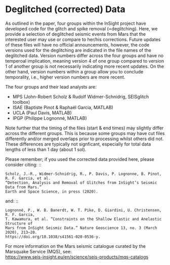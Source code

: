 # Deglitched (corrected) Data


As outlined in the paper, four groups within the InSight project have developed code for the glitch and spike removal (=deglitching).
Here, we provide a selection of deglitched seismic events from Mars that the interested user may use or compare to her/his corrections.
Future updates of these files will have no official announcements, however, the code versions used for the deglitching are 
indicated in the file names of the deglitched data. Version numbers differ across the four groups and have no temperoal
implication, meaning version 4 of one group compared to version 1 of another group is not necessarily indicating more recent updates.
On the other hand, version numbers within a group allow you to conclude temporality, i.e., higher version numbers are more recent.


The four groups and their lead analysts are:
- MPS (John-Robert Scholz & Rudolf Widmer-Schnidrig, SEISglitch toolbox)
- ISAE (Baptiste Pinot & Raphaël Garcia, MATLAB)
- UCLA (Paul Davis, MATLAB)
- IPGP (Philippe Lognonné, MATLAB)


Note further that the timing of the files (start & end times) may slightly differ across the different groups.
This is because some groups may have cut files differently and/or merged overlaps prior to processing whilst others did not. 
These differences are typically not signficant, especially for total data lengths of less than 1 day (about 1 sol).

Please remember; if you used the corrected data provided here, please consider citing:
::

    Scholz, J.-R., Widmer-Schnidrig, R., P. Davis, P. Lognonne, B. Pinot, R. F. Garcia, et al. 
    “Detection, Analysis and Removal of Glitches from InSight’s Seismic Data from Mars.” 
    Earth and Space Science, in press (2020).

and:
::

    Lognonné, P., W. B. Banerdt, W. T. Pike, D. Giardini, U. Christensen, R. F. Garcia, 
    T. Kawamura, et al. “Constraints on the Shallow Elastic and Anelastic Structure of
    Mars from InSight Seismic Data.” Nature Geoscience 13, no. 3 (March 2020), 213–20. 
    https://doi.org/10.1038/s41561-020-0536-y.

For more information on the Mars seismic catalogue curated by the Marsquake Service (MQS), see:  
https://www.seis-insight.eu/en/science/seis-products/mqs-catalogs